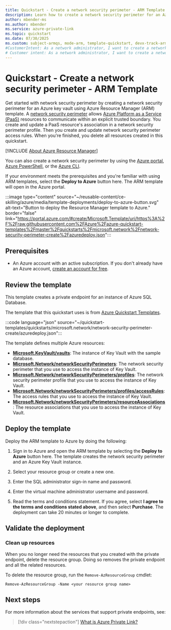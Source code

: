 ```yaml
---
title: Quickstart - Create a network security perimeter - ARM Template
description: Learn how to create a network security perimeter for an Azure resource using the Azure Resource Manager template. This example demonstrates the creation of a network security perimeter for an Azure Key Vault.
author: mbender-ms
ms.author: mbender
ms.service: azure-private-link
ms.topic: quickstart
ms.date: 07/30/2025
ms.custom: subject-armqs, mode-arm, template-quickstart, devx-track-arm-template
#CustomerIntent: As a network administrator, I want to create a network security perimeter for an Azure resource in the Azure Resource Manager template, so that I can control the network traffic to and from the resource.
# Customer intent: As a network administrator, I want to create a network security perimeter for an Azure Key Vault using an ARM template, so that I can control and secure the network traffic to and from the resource effectively.
---
```


# Quickstart - Create a network security perimeter - ARM Template

Get started with network security perimeter by creating a network security perimeter for an Azure key vault using Azure Resource Manager (ARM) template. A [network security perimeter](network-security-perimeter-concepts.md) allows [Azure Platform as a Service (PaaS)](./network-security-perimeter-concepts.md#onboarded-private-link-resources) resources to communicate within an explicit trusted boundary. You create and update a PaaS resource's association in a network security perimeter profile. Then you create and update network security perimeter access rules. When you're finished, you delete all resources created in this quickstart.

[!INCLUDE [About Azure Resource Manager](~/reusable-content/ce-skilling/azure/includes/resource-manager-quickstart-introduction.md)]

You can also create a network security perimeter by using the [Azure portal](create-network-security-perimeter-portal.md), [Azure PowerShell](create-network-security-perimeter-powershell.md), or the [Azure CLI](create-network-security-perimeter-cli.md).

If your environment meets the prerequisites and you're familiar with using ARM templates, select the **Deploy to Azure** button here. The ARM template will open in the Azure portal.

:::image type="content" source="~/reusable-content/ce-skilling/azure/media/template-deployments/deploy-to-azure-button.svg" alt-text="Button to deploy the Resource Manager template to Azure." border="false" link="https://portal.azure.com/#create/Microsoft.Template/uri/https%3A%2F%2Fraw.githubusercontent.com%2FAzure%2Fazure-quickstart-templates%2Fmaster%2Fquickstarts%2Fmicrosoft.network%2Fnetwork-security-perimeter-create%2Fazuredeploy.json":::

## Prerequisites

- An Azure account with an active subscription. If you don't already have an Azure account, [create an account for free](https://azure.microsoft.com/free/?WT.mc_id=A261C142F).

## Review the template

This template creates a private endpoint for an instance of Azure SQL Database.

The template that this quickstart uses is from [Azure Quickstart Templates](https://github.com/Azure/azure-quickstart-templates/tree/master/quickstarts/microsoft.network/network-security-perimeter-create).

:::code language="json" source="~/quickstart-templates/quickstarts/microsoft.network/network-security-perimeter-create/azuredeploy.json":::

The template defines multiple Azure resources:

- [**Microsoft.KeyVault/vaults**](/azure/templates/microsoft.keyvault/vaults): The instance of Key Vault with the sample database.
- [**Microsoft.Network/networkSecurityPerimeters**](/azure/templates/microsoft.network/networksecurityperimeters): The network security perimeter that you use to access the instance of Key Vault.
- [**Microsoft.Network/networkSecurityPerimeters/profiles**](/azure/templates/microsoft.network/networksecurityperimeters/profiles): The network security perimeter profile that you use to access the instance of Key Vault.
- [**Microsoft.Network/networkSecurityPerimeters/profiles/accessRules**](/azure/templates/microsoft.network/networksecurityperimeters/profiles/accessrules): The access rules that you use to access the instance of Key Vault.
- [**Microsoft.Network/networkSecurityPerimeters/resourceAssociations**](/azure/templates/microsoft.network/networksecurityperimeters/resourceassociations): The resource associations that you use to access the instance of Key Vault.

## Deploy the template

Deploy the ARM template to Azure by doing the following:

1. Sign in to Azure and open the ARM template by selecting the **Deploy to Azure** button here. The template creates the network security perimeter and an Azure Key Vault instance.



1. Select your resource group or create a new one.
1. Enter the SQL administrator sign-in name and password.
1. Enter the virtual machine administrator username and password.
1. Read the terms and conditions statement. If you agree, select **I agree to the terms and conditions stated above**, and then select **Purchase**. The deployment can take 20 minutes or longer to complete.

## Validate the deployment




### Clean up resources

When you no longer need the resources that you created with the private endpoint, delete the resource group. Doing so removes the private endpoint and all the related resources.

To delete the resource group, run the `Remove-AzResourceGroup` cmdlet:

```azurepowershell-interactive
Remove-AzResourceGroup -Name <your resource group name>
```

## Next steps

For more information about the services that support private endpoints, see:
> [!div class="nextstepaction"]
> [What is Azure Private Link?](private-link-overview.md#availability)
